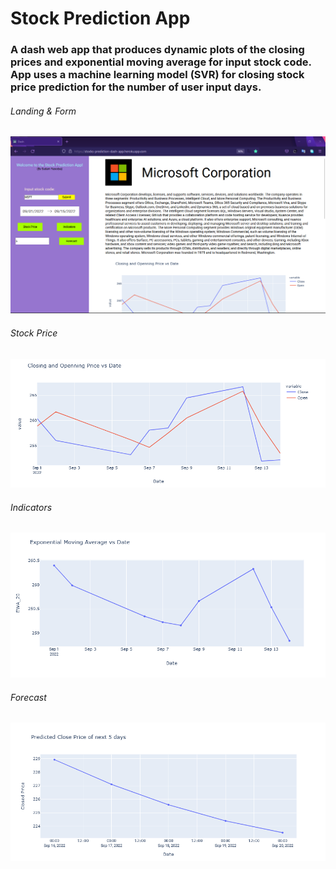 # Stock Prediction App

### A dash web app that produces dynamic plots of the closing prices and exponential moving average for input stock code. App uses a machine learning model (SVR) for closing stock price prediction for the number of user input days.

###### Landing & Form
![alt text](/images/stock.png)

###### Stock Price
![alt text](/images/closing_opening_price_date.png)

###### Indicators
![alt text](/images/ema_date.png)

###### Forecast
![alt text](/images/predicted_close_price.png)
